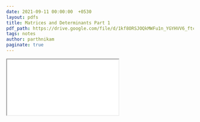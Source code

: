 ```yaml
---
date: 2021-09-11 00:00:00  +0530
layout: pdfs
title: Matrices and Determinants Part 1
pdf_path: https://drive.google.com/file/d/1kf8ORSJOQkMWFu1n_YGYHVV6_ftcPMli/preview?usp=sharing
tags: notes
author: parthnikam
paginate: true
---
```


<iframe class="embed-pdf" src="{{ page.pdf_path }}#toolbar=0" seamless="seamless" scrolling="no" style="overflow:hidden"></iframe>
